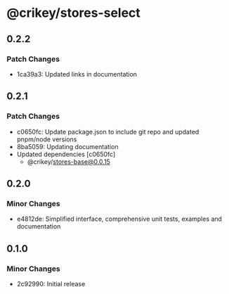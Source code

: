 # @crikey/stores-select

## 0.2.2

### Patch Changes

- 1ca39a3: Updated links in documentation

## 0.2.1

### Patch Changes

- c0650fc: Update package.json to include git repo and updated pnpm/node versions
- 8ba5059: Updating documentation
- Updated dependencies [c0650fc]
  - @crikey/stores-base@0.0.15

## 0.2.0

### Minor Changes

- e4812de: Simplified interface, comprehensive unit tests, examples and documentation

## 0.1.0

### Minor Changes

- 2c92990: Initial release

